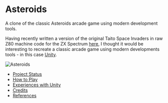 # Asteroids

A clone of the classic Asteroids arcade game using modern development tools.

Having recently written a version of the original Taito Space Invaders in raw Z80 machine code for the ZX Spectrum [here](https://github.com/skagra/space-invaders), 
I thought it would be interesting to recreate a classic arcade game using modern developments tools - in this case [Unity](https://unity.com/).

![Asteroids](docs/Animation.gif)

* [Project Status](docs/status)
* [How to Play](docs/controls)
* [Experiences with Unity](docs/unity)
* [Credits](docs/credits)
* [References](docs/references)

   